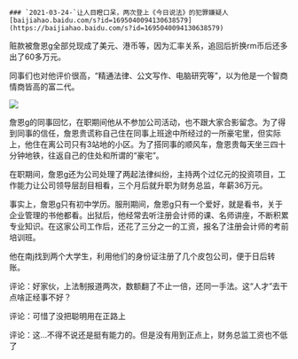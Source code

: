 ```tip
### `2021-03-24-`让人目瞪口呆，两次登上《今日说法》的犯罪嫌疑人
[baijiahao.baidu.com/s?id=1695040094130638579](https://baijiahao.baidu.com/s?id=1695040094130638579)
```
赃款被詹恩g全部兑现成了美元、港币等，因为汇率关系，追回后折换rm币后还多出了60多万元。

同事们也对他评价很高，“精通法律、公文写作、电脑研究等”，以为他是一个智商情商皆高的富二代。

![](http://pics1.baidu.com/feed/ac345982b2b7d0a2c1fd70aeed0f4a014b369a31.jpeg?token=9e61b34032d5f304711cac29d6129149)

詹恩g的同事回忆，在职期间他从不参加公司活动，也不跟大家合影留念。为了得到同事的信任，詹恩贵谎称自己住在同事上班途中所经过的一所豪宅里，但实际上，他住在离公司只有3站地的小区。为了搭同事的顺风车，詹恩贵每天坐三四十分钟地铁，往返自己的住处和所谓的“豪宅”。

在职期间，詹恩g还为公司处理了两起法律纠纷，主持两个过亿元的投资项目，工作能力让公司领导层刮目相看，三个月后就升职为财务总监，年薪36万元。

事实上，詹恩g只有初中学历。服刑期间，詹恩g只有一个爱好，就是看书，关于企业管理的书他都看。出狱后，他经常去听注册会计师的课、名师讲座，不断积累专业知识。在这家公司工作后，还花了三分之一的工资，报名了注册会计师的考前培训班。

他在南j找到两个大学生，利用他们的身份证注册了几个皮包公司，便于日后转账。

评论：好家伙，上法制报道两次，数额翻了不止一倍，还同一手法。这“人才”去干点啥正经事不好？

评论：可惜了没把聪明用在正路上

评论：这…不得不说还是挺有能力的。但是没有用到正点上，财务总监工资也不低了
